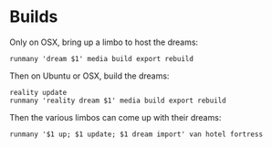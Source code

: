 Builds
======

Only on OSX, bring up a limbo to host the dreams:

    runmany 'dream $1' media build export rebuild

Then on Ubuntu or OSX, build the dreams:

    reality update
    runmany 'reality dream $1' media build export rebuild

Then the various limbos can come up with their dreams:

    runmany '$1 up; $1 update; $1 dream import' van hotel fortress

